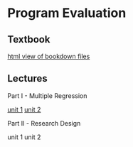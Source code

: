 # Program Evaluation


## Textbook

[html view of bookdown files](TEXTBOOK/docs/index.html)


## Lectures

Part I - Multiple Regression

[unit 1](LECTURES/module_2_slides.html)
[unit 2](LECTURES/module_3_slides.html)

Part II - Research Design

unit 1
unit 2
